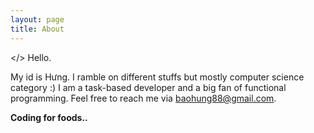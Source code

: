 ```yaml
---
layout: page
title: About
---
```


</> Hello.

My id is Hưng. I ramble on different stuffs but mostly computer science category :) I am a task-based developer and a big fan of functional programming. Feel free to reach me via baohung88@gmail.com.  

**Coding for foods..**
